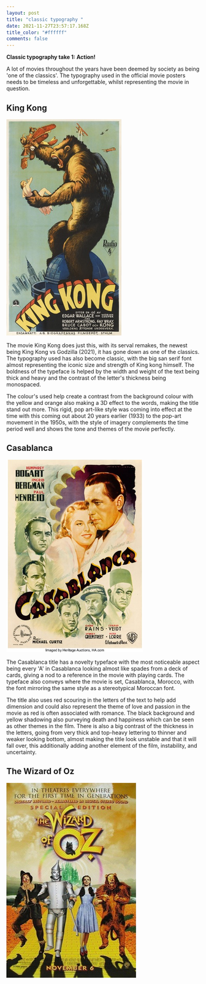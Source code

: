 ```yaml
---
layout: post
title: "classic typography "
date: 2021-11-27T23:57:17.168Z
title_color: "#ffffff"
comments: false
---
```

**Classic typography take 1: Action!**

A lot of movies throughout the years have been deemed by society as being 'one of the classics'. The typography used in the official movie posters needs to be timeless and unforgettable, whilst representing the movie in question.

## King Kong

![pintrest.com](../uploads/kingkong.jpg "king kong")

The movie King Kong does just this, with its serval remakes, the newest being King Kong vs Godzilla (2021), it has gone down as one of the classics. The typography used has also become classic, with the big san serif font almost representing the iconic size and strength of King kong himself. The boldness of the typeface is helped by the width and weight of the text being thick and heavy and the contrast of the letter's thickness being monospaced.

The colour's used help create a contrast from the background colour with the yellow and orange also making a 3D effect to the words, making the title stand out more. This rigid, pop art-like style was coming into effect at the time with this coming out about 20 years earlier (1933) to the pop-art movement in the 1950s, with the style of imagery complements the time period well and shows the tone and themes of the movie perfectly.

## Casablanca

![movieposters.com](../uploads/casblanca.jpg "casablanca")

The Casablanca title has a novelty typeface with the most noticeable aspect being every 'A'  in Casablanca looking almost like spades from a deck of cards, giving a nod to a reference in the movie with playing cards. The typeface also conveys where the movie is set, Casablanca, Morocco, with the font mirroring the same style as a stereotypical Moroccan font.

The title also uses red scouring in the letters of the text to help add dimension and could also represent the theme of love and passion in the movie as red is often associated with romance. The black background and yellow shadowing also purveying death and happiness which can be seen as other themes in the film. There is also a big contrast of the thickness in the letters, going from very thick and top-heavy lettering to thinner and weaker looking bottom, almost making the title look unstable and that it will fall over, this additionally adding another element of the film, instability, and uncertainty. 

## The Wizard of Oz

![movieposters.com](../uploads/wizard-of-oz-2.jpg "wizard of Oz")